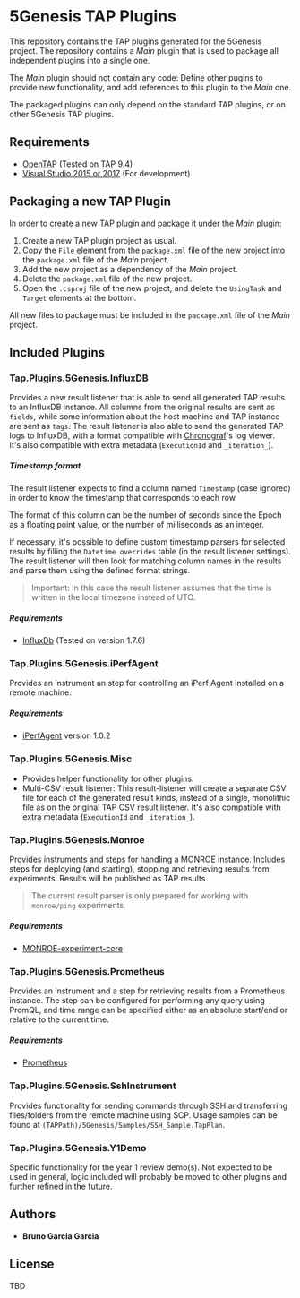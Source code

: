 # 5Genesis TAP Plugins

This repository contains the TAP plugins generated for the 5Genesis project. The repository contains a *Main* plugin that is used to package all independent plugins into a single one. 

The *Main* plugin should not contain any code: Define other pugins to provide new functionality, and add references to this plugin to the *Main* one.

The packaged plugins can only depend on the standard TAP plugins, or on other 5Genesis TAP plugins.

## Requirements

 - [OpenTAP](https://www.opentap.io/) (Tested on TAP 9.4)
 - [Visual Studio 2015 or 2017](https://visualstudio.microsoft.com/) (For development)
 
## Packaging a new TAP Plugin

In order to create a new TAP plugin and package it under the *Main* plugin:

1. Create a new TAP plugin project as usual.
2. Copy the `File` element from the `package.xml` file of the new project into the `package.xml` file of the *Main* project.
3. Add the new project as a dependency of the *Main* project.
4. Delete the `package.xml` file of the new project.
5. Open the `.csproj` file of the new project, and delete the `UsingTask` and `Target` elements at the bottom.

All new files to package must be included in the `package.xml` file of the *Main* project.

## Included Plugins

### Tap.Plugins.5Genesis.InfluxDB

Provides a new result listener that is able to send all generated TAP results to an InfluxDB instance. 
All columns from the original results are sent as `fields`, while some information about the host machine and TAP instance are sent as `tags`.
The result listener is also able to send the generated TAP logs to InfluxDB, with a format compatible with [Chronograf](https://www.influxdata.com/time-series-platform/chronograf/)'s log viewer.  
It's also compatible with extra metadata (`ExecutionId` and `_iteration_`).

##### Timestamp format
The result listener expects to find a column named `Timestamp` (case ignored) in order to know the timestamp that corresponds to each row.

The format of this column can be the number of seconds since the Epoch as a floating point value, or the number of milliseconds as an integer.

If necessary, it's possible to define custom timestamp parsers for selected results by filling the `Datetime overrides` table (in the result listener settings). 
The result listener will then look for matching column names in the results and parse them using the defined format strings.
> Important: In this case the result listener assumes that the time is written in the local timezone instead of UTC.

##### Requirements

 - [InfluxDb](https://www.influxdata.com/) (Tested on version 1.7.6)

### Tap.Plugins.5Genesis.iPerfAgent

Provides an instrument an step for controlling an iPerf Agent installed on a remote machine.

##### Requirements

 - [iPerfAgent](https://gitlab.fokus.fraunhofer.de/5genesis/malaga-platform) version 1.0.2

### Tap.Plugins.5Genesis.Misc

 - Provides helper functionality for other plugins.
 - Multi-CSV result listener: This result-listener will create a separate CSV file for each of the generated result kinds, instead of a single, monolithic file as on the original TAP CSV result listener.
 It's also compatible with extra metadata (`ExecutionId` and `_iteration_`).

### Tap.Plugins.5Genesis.Monroe

Provides instruments and steps for handling a MONROE instance. Includes steps for deploying (and starting), stopping and retrieving results from experiments. Results will be published as TAP results.
> The current result parser is only prepared for working with `monroe/ping` experiments. 

##### Requirements

 - [MONROE-experiment-core](https://github.com/MONROE-PROJECT/monroe-experiment-core)

### Tap.Plugins.5Genesis.Prometheus

Provides an instrument and a step for retrieving results from a Prometheus instance. The step can be configured for performing any query using PromQL, and time range can be specified either as an absolute start/end or relative to the current time.

##### Requirements

 - [Prometheus](https://prometheus.io/)

### Tap.Plugins.5Genesis.SshInstrument

Provides functionality for sending commands through SSH and transferring files/folders from the remote machine using SCP. Usage samples can be found at `(TAPPath)/5Genesis/Samples/SSH_Sample.TapPlan`.

### Tap.Plugins.5Genesis.Y1Demo

Specific functionality for the year 1 review demo(s). Not expected to be used in general, logic included will probably be moved to other plugins and further refined in the future.

## Authors

* **Bruno Garcia Garcia**

## License

TBD